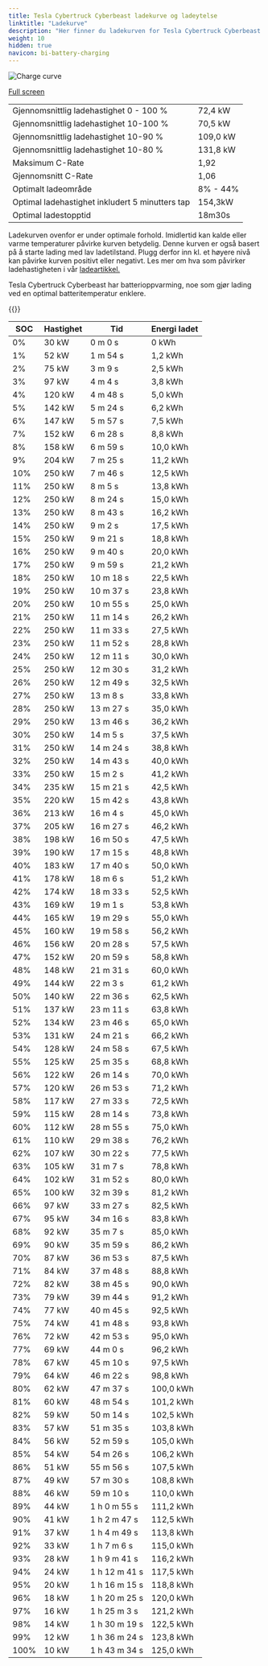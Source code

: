 ```yaml
---
title: Tesla Cybertruck Cyberbeast ladekurve og ladeytelse
linktitle: "Ladekurve"
description: "Her finner du ladekurven for Tesla Cybertruck Cyberbeast. "
weight: 10
hidden: true
navicon: bi-battery-charging
---
```

<!-- markdownlint-disable MD033 -->
<img src="../chargingcurve.svg" alt="Charge curve" class="img-fluid">

[Full screen](../chargingcurve.svg)


<table class="table table-striped">
<tbody>
<tr>
<td>Gjennomsnittlig ladehastighet 0 - 100 %</td><td>72,4 kW</td>
</tr>
<tr>
<td>Gjennomsnittlig ladehastighet 10-100 %</td><td>70,5 kW</td>
</tr>
<tr>
<td>Gjennomsnittlig ladehastighet 10-90 %</td><td>109,0 kW</td>
</tr>
<tr>
<td>Gjennomsnittlig ladehastighet 10-80 %</td><td>131,8 kW</td>
</tr>
<tr>
<td>Maksimum C-Rate</td><td>1,92</td>
</tr>
<tr>
<td>Gjennomsnitt C-Rate</td><td>1,06</td>
</tr>
<tr>
<td>Optimalt ladeområde</td><td>8% - 44%</td>
</tr>
<tr>
<td>Optimal ladehastighet inkludert 5 minutters tap</td><td>154,3kW</td>
</tr>
<tr>
<td>Optimal ladestopptid</td><td>18m30s</td>
</tr>
</tbody>
</table>


Ladekurven ovenfor er under optimale forhold. Imidlertid kan kalde eller varme temperaturer påvirke kurven betydelig. Denne kurven er også basert på å starte lading med lav ladetilstand. Plugg derfor inn kl. et høyere nivå kan påvirke kurven positivt eller negativt. Les mer om hva som påvirker ladehastigheten i vår [ladeartikkel.](../../../../../technology/battery/charging/) 


Tesla Cybertruck Cyberbeast har batterioppvarming, noe som gjør lading ved en optimal batteritemperatur enklere. 


{{<evkxdisplayaddarticle />}}
<table class="table table-striped">
<thead>
<tr><th>SOC</th><th>Hastighet</th><th>Tid</th><th>Energi ladet</th></tr>
</thead>
<tbody>
<tr>
<td>0%</td><td>30 kW</td><td> 0 m 0 s </td><td>0 kWh </td>
</tr>
<tr>
<td>1%</td><td>52 kW</td><td> 1 m 54 s </td><td>1,2 kWh </td>
</tr>
<tr>
<td>2%</td><td>75 kW</td><td> 3 m 9 s </td><td>2,5 kWh </td>
</tr>
<tr>
<td>3%</td><td>97 kW</td><td> 4 m 4 s </td><td>3,8 kWh </td>
</tr>
<tr>
<td>4%</td><td>120 kW</td><td> 4 m 48 s </td><td>5,0 kWh </td>
</tr>
<tr>
<td>5%</td><td>142 kW</td><td> 5 m 24 s </td><td>6,2 kWh </td>
</tr>
<tr>
<td>6%</td><td>147 kW</td><td> 5 m 57 s </td><td>7,5 kWh </td>
</tr>
<tr>
<td>7%</td><td>152 kW</td><td> 6 m 28 s </td><td>8,8 kWh </td>
</tr>
<tr>
<td>8%</td><td>158 kW</td><td> 6 m 59 s </td><td>10,0 kWh </td>
</tr>
<tr>
<td>9%</td><td>204 kW</td><td> 7 m 25 s </td><td>11,2 kWh </td>
</tr>
<tr>
<td>10%</td><td>250 kW</td><td> 7 m 46 s </td><td>12,5 kWh </td>
</tr>
<tr>
<td>11%</td><td>250 kW</td><td> 8 m 5 s </td><td>13,8 kWh </td>
</tr>
<tr>
<td>12%</td><td>250 kW</td><td> 8 m 24 s </td><td>15,0 kWh </td>
</tr>
<tr>
<td>13%</td><td>250 kW</td><td> 8 m 43 s </td><td>16,2 kWh </td>
</tr>
<tr>
<td>14%</td><td>250 kW</td><td> 9 m 2 s </td><td>17,5 kWh </td>
</tr>
<tr>
<td>15%</td><td>250 kW</td><td> 9 m 21 s </td><td>18,8 kWh </td>
</tr>
<tr>
<td>16%</td><td>250 kW</td><td> 9 m 40 s </td><td>20,0 kWh </td>
</tr>
<tr>
<td>17%</td><td>250 kW</td><td> 9 m 59 s </td><td>21,2 kWh </td>
</tr>
<tr>
<td>18%</td><td>250 kW</td><td> 10 m 18 s </td><td>22,5 kWh </td>
</tr>
<tr>
<td>19%</td><td>250 kW</td><td> 10 m 37 s </td><td>23,8 kWh </td>
</tr>
<tr>
<td>20%</td><td>250 kW</td><td> 10 m 55 s </td><td>25,0 kWh </td>
</tr>
<tr>
<td>21%</td><td>250 kW</td><td> 11 m 14 s </td><td>26,2 kWh </td>
</tr>
<tr>
<td>22%</td><td>250 kW</td><td> 11 m 33 s </td><td>27,5 kWh </td>
</tr>
<tr>
<td>23%</td><td>250 kW</td><td> 11 m 52 s </td><td>28,8 kWh </td>
</tr>
<tr>
<td>24%</td><td>250 kW</td><td> 12 m 11 s </td><td>30,0 kWh </td>
</tr>
<tr>
<td>25%</td><td>250 kW</td><td> 12 m 30 s </td><td>31,2 kWh </td>
</tr>
<tr>
<td>26%</td><td>250 kW</td><td> 12 m 49 s </td><td>32,5 kWh </td>
</tr>
<tr>
<td>27%</td><td>250 kW</td><td> 13 m 8 s </td><td>33,8 kWh </td>
</tr>
<tr>
<td>28%</td><td>250 kW</td><td> 13 m 27 s </td><td>35,0 kWh </td>
</tr>
<tr>
<td>29%</td><td>250 kW</td><td> 13 m 46 s </td><td>36,2 kWh </td>
</tr>
<tr>
<td>30%</td><td>250 kW</td><td> 14 m 5 s </td><td>37,5 kWh </td>
</tr>
<tr>
<td>31%</td><td>250 kW</td><td> 14 m 24 s </td><td>38,8 kWh </td>
</tr>
<tr>
<td>32%</td><td>250 kW</td><td> 14 m 43 s </td><td>40,0 kWh </td>
</tr>
<tr>
<td>33%</td><td>250 kW</td><td> 15 m 2 s </td><td>41,2 kWh </td>
</tr>
<tr>
<td>34%</td><td>235 kW</td><td> 15 m 21 s </td><td>42,5 kWh </td>
</tr>
<tr>
<td>35%</td><td>220 kW</td><td> 15 m 42 s </td><td>43,8 kWh </td>
</tr>
<tr>
<td>36%</td><td>213 kW</td><td> 16 m 4 s </td><td>45,0 kWh </td>
</tr>
<tr>
<td>37%</td><td>205 kW</td><td> 16 m 27 s </td><td>46,2 kWh </td>
</tr>
<tr>
<td>38%</td><td>198 kW</td><td> 16 m 50 s </td><td>47,5 kWh </td>
</tr>
<tr>
<td>39%</td><td>190 kW</td><td> 17 m 15 s </td><td>48,8 kWh </td>
</tr>
<tr>
<td>40%</td><td>183 kW</td><td> 17 m 40 s </td><td>50,0 kWh </td>
</tr>
<tr>
<td>41%</td><td>178 kW</td><td> 18 m 6 s </td><td>51,2 kWh </td>
</tr>
<tr>
<td>42%</td><td>174 kW</td><td> 18 m 33 s </td><td>52,5 kWh </td>
</tr>
<tr>
<td>43%</td><td>169 kW</td><td> 19 m 1 s </td><td>53,8 kWh </td>
</tr>
<tr>
<td>44%</td><td>165 kW</td><td> 19 m 29 s </td><td>55,0 kWh </td>
</tr>
<tr>
<td>45%</td><td>160 kW</td><td> 19 m 58 s </td><td>56,2 kWh </td>
</tr>
<tr>
<td>46%</td><td>156 kW</td><td> 20 m 28 s </td><td>57,5 kWh </td>
</tr>
<tr>
<td>47%</td><td>152 kW</td><td> 20 m 59 s </td><td>58,8 kWh </td>
</tr>
<tr>
<td>48%</td><td>148 kW</td><td> 21 m 31 s </td><td>60,0 kWh </td>
</tr>
<tr>
<td>49%</td><td>144 kW</td><td> 22 m 3 s </td><td>61,2 kWh </td>
</tr>
<tr>
<td>50%</td><td>140 kW</td><td> 22 m 36 s </td><td>62,5 kWh </td>
</tr>
<tr>
<td>51%</td><td>137 kW</td><td> 23 m 11 s </td><td>63,8 kWh </td>
</tr>
<tr>
<td>52%</td><td>134 kW</td><td> 23 m 46 s </td><td>65,0 kWh </td>
</tr>
<tr>
<td>53%</td><td>131 kW</td><td> 24 m 21 s </td><td>66,2 kWh </td>
</tr>
<tr>
<td>54%</td><td>128 kW</td><td> 24 m 58 s </td><td>67,5 kWh </td>
</tr>
<tr>
<td>55%</td><td>125 kW</td><td> 25 m 35 s </td><td>68,8 kWh </td>
</tr>
<tr>
<td>56%</td><td>122 kW</td><td> 26 m 14 s </td><td>70,0 kWh </td>
</tr>
<tr>
<td>57%</td><td>120 kW</td><td> 26 m 53 s </td><td>71,2 kWh </td>
</tr>
<tr>
<td>58%</td><td>117 kW</td><td> 27 m 33 s </td><td>72,5 kWh </td>
</tr>
<tr>
<td>59%</td><td>115 kW</td><td> 28 m 14 s </td><td>73,8 kWh </td>
</tr>
<tr>
<td>60%</td><td>112 kW</td><td> 28 m 55 s </td><td>75,0 kWh </td>
</tr>
<tr>
<td>61%</td><td>110 kW</td><td> 29 m 38 s </td><td>76,2 kWh </td>
</tr>
<tr>
<td>62%</td><td>107 kW</td><td> 30 m 22 s </td><td>77,5 kWh </td>
</tr>
<tr>
<td>63%</td><td>105 kW</td><td> 31 m 7 s </td><td>78,8 kWh </td>
</tr>
<tr>
<td>64%</td><td>102 kW</td><td> 31 m 52 s </td><td>80,0 kWh </td>
</tr>
<tr>
<td>65%</td><td>100 kW</td><td> 32 m 39 s </td><td>81,2 kWh </td>
</tr>
<tr>
<td>66%</td><td>97 kW</td><td> 33 m 27 s </td><td>82,5 kWh </td>
</tr>
<tr>
<td>67%</td><td>95 kW</td><td> 34 m 16 s </td><td>83,8 kWh </td>
</tr>
<tr>
<td>68%</td><td>92 kW</td><td> 35 m 7 s </td><td>85,0 kWh </td>
</tr>
<tr>
<td>69%</td><td>90 kW</td><td> 35 m 59 s </td><td>86,2 kWh </td>
</tr>
<tr>
<td>70%</td><td>87 kW</td><td> 36 m 53 s </td><td>87,5 kWh </td>
</tr>
<tr>
<td>71%</td><td>84 kW</td><td> 37 m 48 s </td><td>88,8 kWh </td>
</tr>
<tr>
<td>72%</td><td>82 kW</td><td> 38 m 45 s </td><td>90,0 kWh </td>
</tr>
<tr>
<td>73%</td><td>79 kW</td><td> 39 m 44 s </td><td>91,2 kWh </td>
</tr>
<tr>
<td>74%</td><td>77 kW</td><td> 40 m 45 s </td><td>92,5 kWh </td>
</tr>
<tr>
<td>75%</td><td>74 kW</td><td> 41 m 48 s </td><td>93,8 kWh </td>
</tr>
<tr>
<td>76%</td><td>72 kW</td><td> 42 m 53 s </td><td>95,0 kWh </td>
</tr>
<tr>
<td>77%</td><td>69 kW</td><td> 44 m 0 s </td><td>96,2 kWh </td>
</tr>
<tr>
<td>78%</td><td>67 kW</td><td> 45 m 10 s </td><td>97,5 kWh </td>
</tr>
<tr>
<td>79%</td><td>64 kW</td><td> 46 m 22 s </td><td>98,8 kWh </td>
</tr>
<tr>
<td>80%</td><td>62 kW</td><td> 47 m 37 s </td><td>100,0 kWh </td>
</tr>
<tr>
<td>81%</td><td>60 kW</td><td> 48 m 54 s </td><td>101,2 kWh </td>
</tr>
<tr>
<td>82%</td><td>59 kW</td><td> 50 m 14 s </td><td>102,5 kWh </td>
</tr>
<tr>
<td>83%</td><td>57 kW</td><td> 51 m 35 s </td><td>103,8 kWh </td>
</tr>
<tr>
<td>84%</td><td>56 kW</td><td> 52 m 59 s </td><td>105,0 kWh </td>
</tr>
<tr>
<td>85%</td><td>54 kW</td><td> 54 m 26 s </td><td>106,2 kWh </td>
</tr>
<tr>
<td>86%</td><td>51 kW</td><td> 55 m 56 s </td><td>107,5 kWh </td>
</tr>
<tr>
<td>87%</td><td>49 kW</td><td> 57 m 30 s </td><td>108,8 kWh </td>
</tr>
<tr>
<td>88%</td><td>46 kW</td><td> 59 m 10 s </td><td>110,0 kWh </td>
</tr>
<tr>
<td>89%</td><td>44 kW</td><td>1 h 0 m 55 s </td><td>111,2 kWh </td>
</tr>
<tr>
<td>90%</td><td>41 kW</td><td>1 h 2 m 47 s </td><td>112,5 kWh </td>
</tr>
<tr>
<td>91%</td><td>37 kW</td><td>1 h 4 m 49 s </td><td>113,8 kWh </td>
</tr>
<tr>
<td>92%</td><td>33 kW</td><td>1 h 7 m 6 s </td><td>115,0 kWh </td>
</tr>
<tr>
<td>93%</td><td>28 kW</td><td>1 h 9 m 41 s </td><td>116,2 kWh </td>
</tr>
<tr>
<td>94%</td><td>24 kW</td><td>1 h 12 m 41 s </td><td>117,5 kWh </td>
</tr>
<tr>
<td>95%</td><td>20 kW</td><td>1 h 16 m 15 s </td><td>118,8 kWh </td>
</tr>
<tr>
<td>96%</td><td>18 kW</td><td>1 h 20 m 25 s </td><td>120,0 kWh </td>
</tr>
<tr>
<td>97%</td><td>16 kW</td><td>1 h 25 m 3 s </td><td>121,2 kWh </td>
</tr>
<tr>
<td>98%</td><td>14 kW</td><td>1 h 30 m 19 s </td><td>122,5 kWh </td>
</tr>
<tr>
<td>99%</td><td>12 kW</td><td>1 h 36 m 24 s </td><td>123,8 kWh </td>
</tr>
<tr>
<td>100%</td><td>10 kW</td><td>1 h 43 m 34 s </td><td>125,0 kWh </td>
</tr>
</tbody>
</table>

